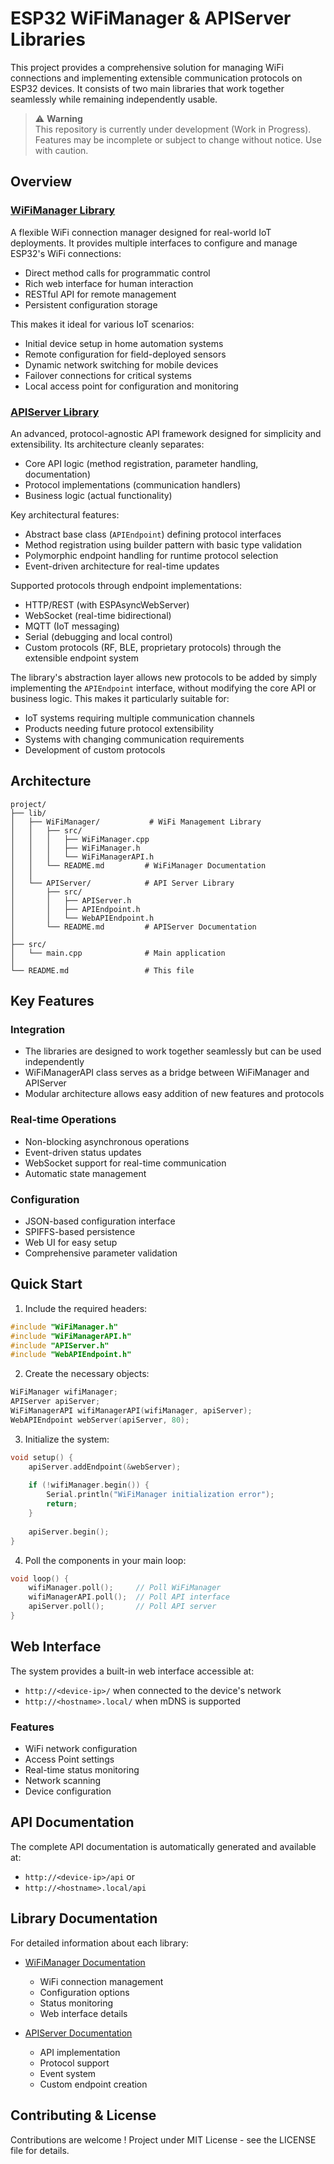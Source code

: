 # ESP32 WiFiManager & APIServer Libraries

This project provides a comprehensive solution for managing WiFi connections and implementing extensible communication protocols on ESP32 devices. It consists of two main libraries that work together seamlessly while remaining independently usable.

> ⚠️ **Warning**   
> This repository is currently under development (Work in Progress). Features may be incomplete or subject to change without notice. Use with caution.

## Overview

### [WiFiManager Library](lib/WiFiManager/README.md)
A flexible WiFi connection manager designed for real-world IoT deployments. It provides multiple interfaces to configure and manage ESP32's WiFi connections:
- Direct method calls for programmatic control
- Rich web interface for human interaction
- RESTful API for remote management
- Persistent configuration storage

This makes it ideal for various IoT scenarios:
- Initial device setup in home automation systems
- Remote configuration for field-deployed sensors
- Dynamic network switching for mobile devices
- Failover connections for critical systems
- Local access point for configuration and monitoring

### [APIServer Library](lib/APIServer/README.md)
An advanced, protocol-agnostic API framework designed for simplicity and extensibility. Its architecture cleanly separates:
- Core API logic (method registration, parameter handling, documentation)
- Protocol implementations (communication handlers)
- Business logic (actual functionality)

Key architectural features:
- Abstract base class (`APIEndpoint`) defining protocol interfaces
- Method registration using builder pattern with basic type validation
- Polymorphic endpoint handling for runtime protocol selection
- Event-driven architecture for real-time updates

Supported protocols through endpoint implementations:
- HTTP/REST (with ESPAsyncWebServer)
- WebSocket (real-time bidirectional)
- MQTT (IoT messaging)
- Serial (debugging and local control)
- Custom protocols (RF, BLE, proprietary protocols) through the extensible endpoint system

The library's abstraction layer allows new protocols to be added by simply implementing the `APIEndpoint` interface, without modifying the core API or business logic. This makes it particularly suitable for:
- IoT systems requiring multiple communication channels
- Products needing future protocol extensibility
- Systems with changing communication requirements
- Development of custom protocols

## Architecture

```
project/
├── lib/
│   ├── WiFiManager/           # WiFi Management Library
│   │   ├── src/
│   │   │   ├── WiFiManager.cpp
│   │   │   ├── WiFiManager.h
│   │   │   └── WiFiManagerAPI.h
│   │   └── README.md         # WiFiManager Documentation
│   │
│   └── APIServer/            # API Server Library
│       ├── src/
│       │   ├── APIServer.h
│       │   ├── APIEndpoint.h
│       │   └── WebAPIEndpoint.h
│       └── README.md         # APIServer Documentation
│
├── src/
│   └── main.cpp              # Main application
│
└── README.md                 # This file
```

## Key Features

### Integration
- The libraries are designed to work together seamlessly but can be used independently
- WiFiManagerAPI class serves as a bridge between WiFiManager and APIServer
- Modular architecture allows easy addition of new features and protocols

### Real-time Operations
- Non-blocking asynchronous operations
- Event-driven status updates
- WebSocket support for real-time communication
- Automatic state management

### Configuration
- JSON-based configuration interface
- SPIFFS-based persistence
- Web UI for easy setup
- Comprehensive parameter validation

## Quick Start

1. Include the required headers:
```cpp
#include "WiFiManager.h"
#include "WiFiManagerAPI.h"
#include "APIServer.h"
#include "WebAPIEndpoint.h"
```

2. Create the necessary objects:
```cpp
WiFiManager wifiManager;
APIServer apiServer;
WiFiManagerAPI wifiManagerAPI(wifiManager, apiServer);
WebAPIEndpoint webServer(apiServer, 80);
```

3. Initialize the system:
```cpp
void setup() {
    apiServer.addEndpoint(&webServer);
    
    if (!wifiManager.begin()) {
        Serial.println("WiFiManager initialization error");
        return;
    }
    
    apiServer.begin();
}
```

4. Poll the components in your main loop:
```cpp
void loop() {
    wifiManager.poll();     // Poll WiFiManager
    wifiManagerAPI.poll();  // Poll API interface
    apiServer.poll();       // Poll API server
}
```

## Web Interface

The system provides a built-in web interface accessible at:
- `http://<device-ip>/` when connected to the device's network
- `http://<hostname>.local/` when mDNS is supported

### Features
- WiFi network configuration
- Access Point settings
- Real-time status monitoring
- Network scanning
- Device configuration

## API Documentation

The complete API documentation is automatically generated and available at:
- `http://<device-ip>/api` or
- `http://<hostname>.local/api`

## Library Documentation

For detailed information about each library:

- [WiFiManager Documentation](lib/WiFiManager/README.md)
  - WiFi connection management
  - Configuration options
  - Status monitoring
  - Web interface details

- [APIServer Documentation](lib/APIServer/README.md)
  - API implementation
  - Protocol support
  - Event system
  - Custom endpoint creation

## Contributing & License

Contributions are welcome !
Project under MIT License - see the LICENSE file for details.